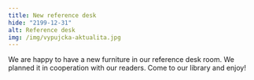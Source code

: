 ```yaml
---
title: New reference desk
hide: "2199-12-31"
alt: Reference desk
img: /img/vypujcka-aktualita.jpg
---
```


We are happy to have a new furniture in our reference desk room. We planned it
in cooperation with our readers. Come to our library and enjoy!
